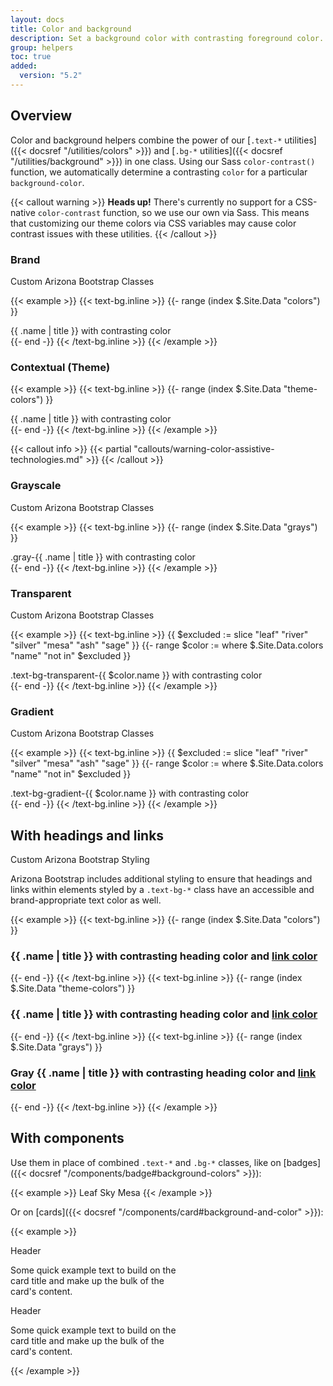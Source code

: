 ```yaml
---
layout: docs
title: Color and background
description: Set a background color with contrasting foreground color.
group: helpers
toc: true
added:
  version: "5.2"
---
```


## Overview

Color and background helpers combine the power of our [`.text-*` utilities]({{< docsref "/utilities/colors" >}}) and [`.bg-*` utilities]({{< docsref "/utilities/background" >}}) in one class. Using our Sass `color-contrast()` function, we automatically determine a contrasting `color` for a particular `background-color`.

{{< callout warning >}}
**Heads up!** There's currently no support for a CSS-native `color-contrast` function, so we use our own via Sass. This means that customizing our theme colors via CSS variables may cause color contrast issues with these utilities.
{{< /callout >}}

### Brand

<span class="badge badge-az-custom">Custom Arizona Bootstrap Classes</span>

{{< example >}}
{{< text-bg.inline >}}
{{- range (index $.Site.Data "colors") }}
<div class="text-bg-{{ .name }} p-3">{{ .name | title }} with contrasting color</div>
{{- end -}}
{{< /text-bg.inline >}}
{{< /example >}}

### Contextual (Theme)
{{< example >}}
{{< text-bg.inline >}}
{{- range (index $.Site.Data "theme-colors") }}
<div class="text-bg-{{ .name }} p-3">{{ .name | title }} with contrasting color</div>
{{- end -}}
{{< /text-bg.inline >}}
{{< /example >}}

{{< callout info >}}
{{< partial "callouts/warning-color-assistive-technologies.md" >}}
{{< /callout >}}

### Grayscale

<span class="badge badge-az-custom">Custom Arizona Bootstrap Classes</span>

{{< example >}}
{{< text-bg.inline >}}
{{- range (index $.Site.Data "grays") }}
<div class="text-bg-gray-{{ .name }} p-3">.gray-{{ .name | title }} with contrasting color</div>
{{- end -}}
{{< /text-bg.inline >}}
{{< /example >}}

### Transparent

<span class="badge badge-az-custom">Custom Arizona Bootstrap Classes</span>

{{< example >}}
{{< text-bg.inline >}}
{{ $excluded := slice "leaf" "river" "silver" "mesa" "ash" "sage" }}
{{- range $color := where $.Site.Data.colors "name" "not in" $excluded }}
<div class="az-bootstrap-bg-image">
  <div class="text-bg-transparent-{{ $color.name }} p-3">.text-bg-transparent-{{ $color.name }} with contrasting color</div>
</div>
{{- end -}}
{{< /text-bg.inline >}}
{{< /example >}}

### Gradient

<span class="badge badge-az-custom">Custom Arizona Bootstrap Classes</span>

{{< example >}}
{{< text-bg.inline >}}
{{ $excluded := slice "leaf" "river" "silver" "mesa" "ash" "sage" }}
{{- range $color := where $.Site.Data.colors "name" "not in" $excluded }}
<div class="az-bootstrap-bg-image">
  <div class="text-bg-gradient-{{ $color.name }} p-3">.text-bg-gradient-{{ $color.name }} with contrasting color</div>
</div>
{{- end -}}
{{< /text-bg.inline >}}
{{< /example >}}

## With headings and links

<span class="badge badge-az-custom">Custom Arizona Bootstrap Styling</span>

Arizona Bootstrap includes additional styling to ensure that headings and links within elements styled by a `.text-bg-*` class have an accessible and brand-appropriate text color as well.

{{< example >}}
{{< text-bg.inline >}}
{{- range (index $.Site.Data "colors") }}
<div class="text-bg-{{ .name }} p-3"><h3 class="h6 my-0">{{ .name | title }} with contrasting heading color and <a href="#top">link color</a></h3></div>
{{- end -}}
{{< /text-bg.inline >}}
{{< text-bg.inline >}}
{{- range (index $.Site.Data "theme-colors") }}
<div class="text-bg-{{ .name }} p-3"><h3 class="h6 my-0">{{ .name | title }} with contrasting heading color and <a href="#top">link color</a></h3></div>
{{- end -}}
{{< /text-bg.inline >}}
{{< text-bg.inline >}}
{{- range (index $.Site.Data "grays") }}
<div class="text-bg-gray-{{ .name }} p-3"><h3 class="h6 my-0">Gray {{ .name | title }} with contrasting heading color and <a href="#top">link color</a></h3></div>
{{- end -}}
{{< /text-bg.inline >}}
{{< /example >}}

## With components

Use them in place of combined `.text-*` and `.bg-*` classes, like on [badges]({{< docsref "/components/badge#background-colors" >}}):

{{< example >}}
<span class="badge text-bg-leaf">Leaf</span>
<span class="badge text-bg-sky">Sky</span>
<span class="badge text-bg-mesa">Mesa</span>
{{< /example >}}

Or on [cards]({{< docsref "/components/card#background-and-color" >}}):

{{< example >}}
<div class="card text-bg-warm-gray mb-3" style="max-width: 18rem;">
  <div class="card-header">Header</div>
  <div class="card-body">
    <p class="card-text">Some quick example text to build on the card title and make up the bulk of the card's content.</p>
  </div>
</div>
<div class="card text-bg-chili mb-3" style="max-width: 18rem;">
  <div class="card-header">Header</div>
  <div class="card-body">
    <p class="card-text">Some quick example text to build on the card title and make up the bulk of the card's content.</p>
  </div>
</div>
{{< /example >}}
